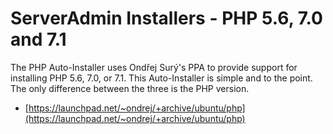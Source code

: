 # ServerAdmin Installers - PHP 5.6, 7.0 and 7.1

The PHP Auto-Installer uses Ondřej Surý's PPA to provide support for installing PHP 5.6, 7.0, or 7.1. This Auto-Installer is simple and to the point. The only difference between the three is the PHP version.

- [https://launchpad.net/~ondrej/+archive/ubuntu/php](https://launchpad.net/~ondrej/+archive/ubuntu/php)